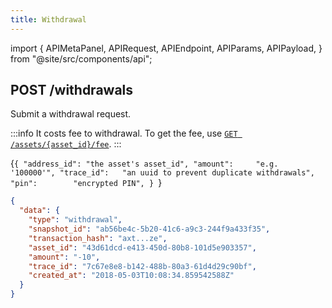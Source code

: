 ```yaml
---
title: Withdrawal
---
```


import {
  APIMetaPanel,
  APIRequest,
  APIEndpoint,
  APIParams,
  APIPayload,
} from "@site/src/components/api";

## POST /withdrawals

Submit a withdrawal request.

:::info
It costs fee to withdrawal. To get the fee, use [`GET /assets/{asset_id}/fee`](../assets/fee).
:::

<APIEndpoint url="/withdrawals" />

<APIMetaPanel scope="Authorized" scopeNote="" />

<APIPayload>{`{
  "address_id": "the asset's asset_id",
  "amount":     "e.g. '100000'",
  "trace_id":   "an uuid to prevent duplicate withdrawals",
  "pin":        "encrypted PIN",
}
`}</APIPayload>

<APIRequest
  title="Request to withdrawal"
  method="POST"
  url='/withdrawals --data &apos;{"amount":"100","address_id":"43d61dcd-e413-450d-80b8-101d5e903357","pin":"xDcSiAsvsekYpnxEShqLgecvQ4GhP7o660nOodK9BG7k+xsszxO56Yg6DQLWtOek","trace_id":"ca90fd5b-e047-4a66-affa-2b40f026b165"}&apos;'
/>

```json title="Response"
{
  "data": {
    "type": "withdrawal",
    "snapshot_id": "ab56be4c-5b20-41c6-a9c3-244f9a433f35",
    "transaction_hash": "axt...ze",
    "asset_id": "43d61dcd-e413-450d-80b8-101d5e903357",
    "amount": "-10",
    "trace_id": "7c67e8e8-b142-488b-80a3-61d4d29c90bf",
    "created_at": "2018-05-03T10:08:34.859542588Z"
  }
}
```
